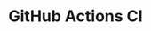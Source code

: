 # GitHub Actions CI


































































































































































































































































































































































































































































































































































































































































































































































































































































































































































































































































































































































































































































































































































































































































































































































































































































































































































































































































































































































































































































































































































































































































































































































































































































































































































































































































































































































































































































































































































































































































































































































































